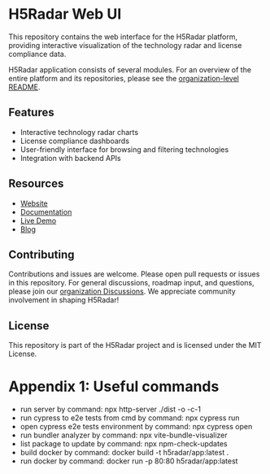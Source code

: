 # H5Radar Web UI

This repository contains the web interface for the H5Radar platform, providing interactive visualization of the technology radar and license compliance data.

H5Radar application consists of several modules. For an overview of the entire platform and its repositories, please see the [organization-level README](https://github.com/h5radar).

## Features

- Interactive technology radar charts
- License compliance dashboards
- User-friendly interface for browsing and filtering technologies
- Integration with backend APIs

## Resources

- [Website](https://www.h5radar.com)
- [Documentation](https://docs.h5radar.com)
- [Live Demo](https://app.h5radar.com)
- [Blog](https://blog.h5radar.com)

## Contributing

Contributions and issues are welcome. Please open pull requests or issues in this repository. For general discussions, roadmap input, and questions, please join our [organization Discussions](https://github.com/orgs/h5radar/discussions). We appreciate community involvement in shaping H5Radar!

## License

This repository is part of the H5Radar project and is licensed under the MIT License.

# Appendix 1: Useful commands

- run server by command: npx http-server ./dist -o -c-1
- run cypress to e2e tests from cmd by command: npx cypress run
- open cypress e2e tests environment by command: npx cypress open
- run bundler analyzer by command: npx vite-bundle-visualizer
- list package to update by command: npx npm-check-updates
- build docker by command: docker build -t h5radar/app:latest .
- run docker by command: docker run -p 80:80 h5radar/app:latest
